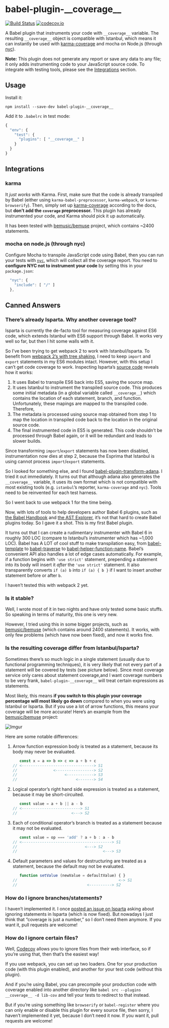 
babel-plugin-\_\_coverage\_\_
=============================

[![Build Status](https://travis-ci.org/dtinth/babel-plugin-__coverage__.svg?branch=master)](https://travis-ci.org/dtinth/babel-plugin-__coverage__)
[![codecov.io](https://codecov.io/github/dtinth/babel-plugin-__coverage__/coverage.svg?branch=master)](https://codecov.io/github/dtinth/babel-plugin-__coverage__?branch=master)

A Babel plugin that instruments your code with `__coverage__` variable.
The resulting `__coverage__` object is compatible with Istanbul, which means it can instantly be used with [karma-coverage](https://github.com/karma-runner/karma-coverage) and mocha on Node.js (through [nyc](https://github.com/bcoe/nyc)).

__Note:__ This plugin does not generate any report or save any data to any file;
it only adds instrumenting code to your JavaScript source code.
To integrate with testing tools, please see the [Integrations](#integrations) section.


## Usage

Install it:

```
npm install --save-dev babel-plugin-__coverage__
```

Add it to `.babelrc` in test mode:

```js
{
  "env": {
    "test": {
      "plugins": [ "__coverage__" ]
    }
  }
}
```


## Integrations

### karma

It _just works_ with Karma. First, make sure that the code is already transpiled by Babel (either using `karma-babel-preprocessor`, `karma-webpack`, or `karma-browserify`). Then, simply set up [karma-coverage](https://github.com/karma-runner/karma-coverage) according to the docs, but __don’t add the `coverage` preprocessor.__ This plugin has already instrumented your code, and Karma should pick it up automatically.

It has been tested with [bemusic/bemuse](https://codecov.io/github/bemusic/bemuse) project, which contains ~2400 statements.


### mocha on node.js (through nyc)

Configure Mocha to transpile JavaScript code using Babel, then you can run your tests with [`nyc`](https://github.com/bcoe/nyc), which will collect all the coverage report. You need to __configure NYC not to instrument your code__ by setting this in your `package.json`:

```js
  "nyc": {
    "include": [ "/" ]
  },
```


## Canned Answers

### There’s already Isparta. Why another coverage tool?

Isparta is currently the de-facto tool for measuring coverage against ES6 code, which extends Istanbul with ES6 support through Babel. It works very well so far, but then I hit some walls with it.

So I’ve been trying to get webpack 2 to work with Istanbul/Isparta.
To benefit from [webpack 2’s with tree shaking](http://www.2ality.com/2015/12/webpack-tree-shaking.html), I need to keep `import` and `export` statements in my ES6 modules intact. However, with this setup I can’t get code coverage to work. Inspecting Isparta’s [source code](https://github.com/douglasduteil/isparta/blob/749862a7d1810dd25b8c62c9e613720b57d36da1/src/instrumenter.js) reveals how it works:

1. It uses Babel to transpile ES6 back into ES5, saving the source map.
2. It uses Istanbul to instrument the transpiled source code. This produces some initial metadata (in a global variable called `__coverage__`) which contains the location of each statement, branch, and function. Unfortunately, these mapings are mapped to the transpiled code. Therefore,
3. The metadata is processed using source map obtained from step 1 to map the location in transpiled code back to the location in the original source code.
4. The final instrumented code in ES5 is generated. This code shouldn’t be processed through Babel again, or it will be redundant and leads to slower builds.

Since transforming `import`/`export` statements has now been disabled, instrumentation now dies at step 2, because the Esprima that Istanbul is using cannot process `import`/`export` statements.

So I looked for something else, and I found [babel-plugin-transform-adana](https://github.com/adana-coverage/babel-plugin-transform-adana). I tried it out immediately.
It turns out that although adana also generates the `__coverage__` variable, it uses its own format which is not compatible with most existing tools (e.g. `istanbul`’s reporter, `karma-coverage` and `nyc`). Tools need to be reinvented for each test harness.

So I went back to use webpack 1 for the time being.

Now, with lots of tools to help developers author Babel 6 plugins,
such as [the Babel Handbook](https://github.com/thejameskyle/babel-handbook) and [the AST Explorer](https://astexplorer.net/), it’s not that hard to create Babel plugins today. So I gave it a shot. This is my first Babel plugin.

It turns out that I can create a rudimentary instrumenter with Babel 6 in roughly 300 LOC (compare to Istanbul’s instrumenter which has ~1,000 LOC). Babel has A LOT of cool stuff to make transpilation easy, from [babel-template](https://github.com/babel/babel/tree/master/packages/babel-template) to [babel-traverse](https://github.com/babel/babel/tree/master/packages/babel-traverse) to [babel-helper-function-name](https://github.com/babel/babel/tree/master/packages/babel-helper-function-name). Babel’s convenient API also handles a lot of edge cases automatically. For example, if a function begins with `'use strict'` statement, prepending a statement into its body will insert it _after_ the `'use strict'` statement. It also transparently converts `if (a) b` into `if (a) { b }` if I want to insert another statement before or after `b`.

I haven’t tested this with webpack 2 yet.


### Is it stable?

Well, I wrote most of it in two nights and have only tested some basic stuffs.
So speaking in terms of maturity, this one is very new.

However, I tried using this in some bigger projects, such as [bemusic/bemuse](https://github.com/bemusic/bemuse) (which contains around 2400 statements). It works, with only few problems (which have now been fixed), and now it works fine.


### Is the resulting coverage differ from Istanbul/Isparta?

Sometimes there’s so much logic in a single statement (usually due to functional programming techniques),
it is very likely that not every part of a statement will be covered by tests (see picture below).
Since most coverage service only cares about statement coverage,and I want coverage numbers to be very frank,
`babel-plugin-__coverage__` will treat certain expressions as statements.

Most likely, this means __if you switch to this plugin your coverage percentage will most likely go down__ compared to when you were using Istanbul or Isparta. But if you use a lot of arrow functions, this means your coverage will be more accurate! Here’s an example from the [bemusic/bemuse](https://github.com/bemusic/bemuse) project:

![Imgur](http://i.imgur.com/PX0s8Hy.png)

Here are some notable differences:

1. Arrow function expression body is treated as a statement, because its body may never be evaluated.

    ```js
       const x = a => b => c => a + b + c
    // <--------------------------------> S1
    //                <-----------------> S2
    //                     <------------> S3
    //                          <-------> S4
    ```

2. Logical operator’s right hand side expression is treated as a statement, because it may be short-circuited.

    ```js
       const value = a + b || a - b
    // <--------------------------> S1
    //                        <---> S2
    ```

3. Each of conditional operator’s branch is treated as a statement because it may not be evaluated.

    ```js
       const value = op === 'add' ? a + b : a - b
    // <----------------------------------------> S1
    //                              <---> S2
    //                                      <---> S3
    ```

4. Default parameters and values for destructuring are treated as a statement, because the default may not be evaluated.

    ```js
       function setValue (newValue = defaultValue) { }
    //                                             <-> S1
    //                               <----------> S2
    ```


### How do I ignore branches/statements?

I haven’t implemented it. I once [posted an issue on Isparta](https://github.com/douglasduteil/isparta/issues/24) asking about ignoring statements in Isparta (which is now fixed). But nowadays I just think that “coverage is just a number,” so I don’t need them anymore. If you want it, pull requests are welcome!



### How do I ignore certain files?

Well, [Codecov](https://codecov.io/) allows you to ignore files from their web interface, so if you’re using that, then that’s the easiest way!

If you use webpack, you can set up two loaders.
One for your production code (with this plugin enabled), and another for your test code (without this plugin).

And if you’re using Babel, you can precompile your production code with coverage enabled into another directory like `babel src --plugins __coverage__ -d lib-cov` and tell your tests to redirect to that instead.

But if you’re using something like `browserify` or `babel-register` where you can only enable or disable this plugin for every source file, then sorry, I haven’t implemented it yet, because I don’t need it now. If you want it, pull requests are welcome!
